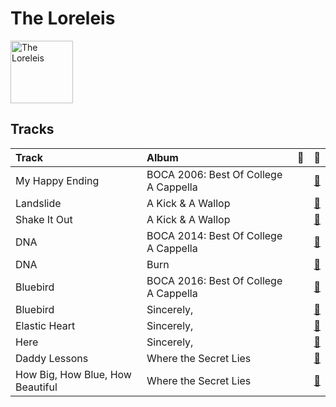 
# The Loreleis


<img src="https://i.scdn.co/image/ab6761610000e5eb68021119cbab353e2278d4a3" alt="The Loreleis" width="100" />

## Tracks

| Track                            | Album                                 | 💚   | 🔗                                                          |
|:---------------------------------|:--------------------------------------|:----|:-----------------------------------------------------------|
| My Happy Ending                  | BOCA 2006: Best Of College A Cappella |     | [🔗](https://open.spotify.com/track/7umin6cK2uTjk1BwLMKzJ9) |
| Landslide                        | A Kick & A Wallop                     |     | [🔗](https://open.spotify.com/track/1gViYygDgkWPAH8q6WfsN0) |
| Shake It Out                     | A Kick & A Wallop                     |     | [🔗](https://open.spotify.com/track/2sDFmfPjYFy5MvFj1Gds02) |
| DNA                              | BOCA 2014: Best Of College A Cappella |     | [🔗](https://open.spotify.com/track/6ZpX4DRFMbY8U4L8dPOFAR) |
| DNA                              | Burn                                  |     | [🔗](https://open.spotify.com/track/5ga8GnfhDfcscqlzIFNoBp) |
| Bluebird                         | BOCA 2016: Best Of College A Cappella |     | [🔗](https://open.spotify.com/track/7LLOuelob5YTG9Nxey377l) |
| Bluebird                         | Sincerely,                            |     | [🔗](https://open.spotify.com/track/1CxrAFGO31aaZyDdCKUmAI) |
| Elastic Heart                    | Sincerely,                            |     | [🔗](https://open.spotify.com/track/3QLXMQMV2MOp66qHfgU5Lg) |
| Here                             | Sincerely,                            |     | [🔗](https://open.spotify.com/track/6jCsjDAeVU2fvbBb7hZe8X) |
| Daddy Lessons                    | Where the Secret Lies                 |     | [🔗](https://open.spotify.com/track/2GmUvhbLEly5ERfknrW3sb) |
| How Big, How Blue, How Beautiful | Where the Secret Lies                 |     | [🔗](https://open.spotify.com/track/1Z2DeA17SJLGn57v2pOVDv) |